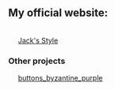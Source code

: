 <h2>My official website:</h2> </br>
&nbsp;&nbsp;&nbsp;&nbsp;&nbsp;<a href="https://jacks-style.github.io/jacks-style/">Jack's Style</a>

<h3>Other projects</h3>
&nbsp;&nbsp;&nbsp;&nbsp;&nbsp;<a href="https://jacks-style.github.io/buttons_byzantine_purple">buttons_byzantine_purple</a>
